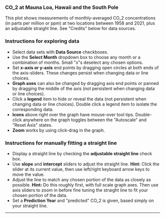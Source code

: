 ### CO_2 at Mauna Loa, Hawaii and the South Pole

This plot shows measurements of monthly-averaged CO_2 concentrations (in parts per million or ppm) at two locations  between 1958 and 2021, plus an adjustable straight line. See "Credits" below for data sources.

### Instructions for exploring data
- Select data sets with **Data Source** checkboxes.
- Use the **Select Month** dropdown box to choose any month or a combination of months. Small "x"s deselect any chosen options.
- Set **x-axis or y-axis** end points by dragging open circles at both ends of the axis-sliders. These changes persist when changing data or line choices.
- **Graph axes** can also be changed by dragging axis end points or panned by dragging the middle of the axis (not persistent when changing data or line choices).
- Click a **legend** item to hide or reveal the data (not persistent when changing data or line choices). Double click a legend item to isolate the corresponding data. 
- **Icons** above right over the graph have mouse-over tool tips. Double-click anywhere on the graph toggles between the "Autoscale" and "Reset Axis" states. 
- **Zoom** works by using click-drag in the graph.

### Instructions for manually fitting a straight line
- Display a straight line by checking the **adjustable straight line** check box.
- Use **slope** and **intercept** sliders to adjust the straight line. **Hint:** Click the slider at its current value, then use left/right keyboard arrow keys to move the value. 
- Adjust the line to match any chosen portion of the data as closely as possible. **Hint:** Do this roughly first, with full scale graph axes. Then use axis sliders to zoom in before fine tuning the straight line to fit your chosen portion of the data. 
- Set a **Prediction Year** and "predicted" CO_2 is given, based simply on your straight line. 

----